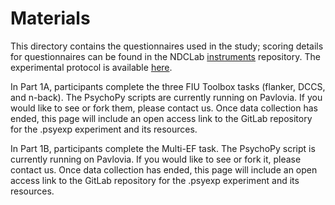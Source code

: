 # Materials

This directory contains the questionnaires used in the study; scoring details for questionnaires can be found in the NDCLab [instruments](https://github.com/NDCLab/instruments) repository.  The experimental protocol is available [here](https://docs.google.com/document/d/1XLtDZjasQnS589ipY_1C4JcTCyVMhqtchwHcBSDRdsw/edit).

In Part 1A, participants complete the three FIU Toolbox tasks (flanker, DCCS, and n-back). The PsychoPy scripts are currently running on Pavlovia.  If you would like to see or fork them, please contact us.  Once data collection has ended, this page will include an open access link to the GitLab repository for the .psyexp experiment and its resources.

In Part 1B, participants complete the Multi-EF task. The PsychoPy script is currently running on Pavlovia.  If you would like to see or fork it, please contact us.  Once data collection has ended, this page will include an open access link to the GitLab repository for the .psyexp experiment and its resources.